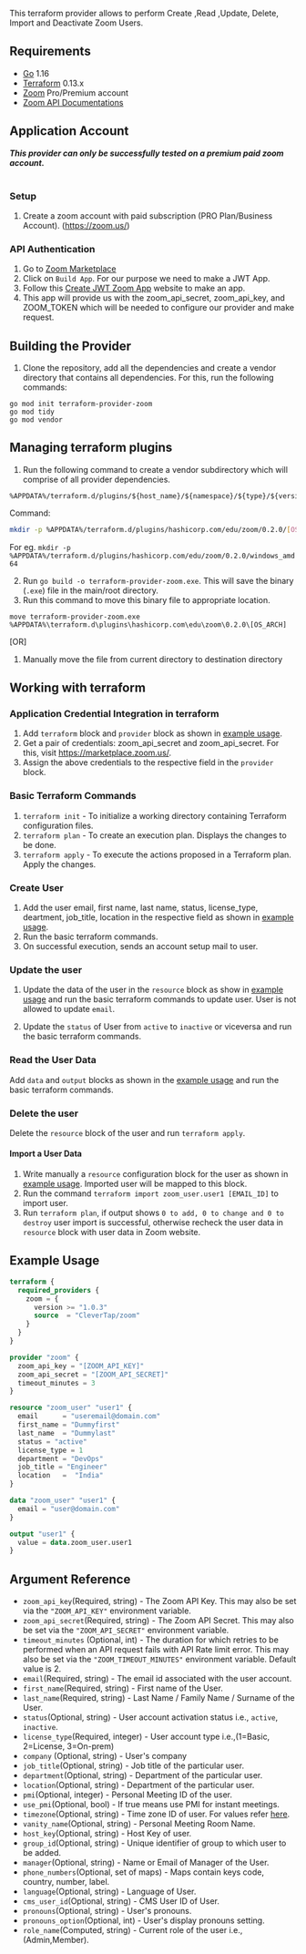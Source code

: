 This terraform provider allows to perform Create ,Read ,Update, Delete, Import and Deactivate Zoom Users.

## Requirements

* [Go](https://golang.org/doc/install) 1.16 <br>
* [Terraform](https://www.terraform.io/downloads.html) 0.13.x <br/>
* [Zoom](https://zoom.us/) Pro/Premium account
* [Zoom API Documentations](https://marketplace.zoom.us/docs/api-reference/zoom-api/users)

## Application Account

***This provider can only be successfully tested on a premium paid zoom account.*** <br><br>

### Setup

1. Create a zoom account with paid subscription (PRO Plan/Business Account). (https://zoom.us/)<br>

### API Authentication

1. Go to [Zoom Marketplace](https://marketplace.zoom.us/)<br>
2. Click on `Build App`. For our purpose we need to make a JWT App. <br>
3. Follow this [Create JWT Zoom App](https://marketplace.zoom.us/docs/guides/build/jwt-app) website to make an app. <br>
4. This app will provide us with the zoom_api_secret, zoom_api_key, and ZOOM_TOKEN which will be needed to configure our
   provider and make request. <br>

## Building the Provider

1. Clone the repository, add all the dependencies and create a vendor directory that contains all dependencies. For
   this, run the following commands:

```cd terraform-provider-zoom
go mod init terraform-provider-zoom
go mod tidy
go mod vendor
```

## Managing terraform plugins

1. Run the following command to create a vendor subdirectory which will comprise of all provider dependencies. <br>

```
%APPDATA%/terraform.d/plugins/${host_name}/${namespace}/${type}/${version}/${target}
``` 

Command:

```bash
mkdir -p %APPDATA%/terraform.d/plugins/hashicorp.com/edu/zoom/0.2.0/[OS_ARCH]
```

For eg. `mkdir -p %APPDATA%/terraform.d/plugins/hashicorp.com/edu/zoom/0.2.0/windows_amd64`<br>

2. Run `go build -o terraform-provider-zoom.exe`. This will save the binary (`.exe`) file in the main/root
   directory. <br>
3. Run this command to move this binary file to appropriate location.

 ```
 move terraform-provider-zoom.exe %APPDATA%\terraform.d\plugins\hashicorp.com\edu\zoom\0.2.0\[OS_ARCH]
 ``` 

[OR]

1. Manually move the file from current directory to destination directory <br>

## Working with terraform

### Application Credential Integration in terraform

1. Add `terraform` block and `provider` block as shown in [example usage](#example-usage).
2. Get a pair of credentials: zoom_api_secret and zoom_api_secret. For this, visit https://marketplace.zoom.us/.
3. Assign the above credentials to the respective field in the `provider` block.

### Basic Terraform Commands

1. `terraform init` - To initialize a working directory containing Terraform configuration files.
2. `terraform plan` - To create an execution plan. Displays the changes to be done.
3. `terraform apply` - To execute the actions proposed in a Terraform plan. Apply the changes.

### Create User

1. Add the user email, first name, last name, status, license_type, deartment, job_title, location in the respective
   field as shown in [example usage](#example-usage).
2. Run the basic terraform commands.<br>
3. On successful execution, sends an account setup mail to user.<br>

### Update the user

1. Update the data of the user in the `resource` block as show in [example usage](#example-usage) and run the basic
   terraform commands to update user. User is not allowed to update `email`.

2. Update the `status` of User from `active` to `inactive` or viceversa and run the basic terraform commands.

### Read the User Data

Add `data` and `output` blocks as shown in the [example usage](#example-usage) and run the basic terraform commands.

### Delete the user

Delete the `resource` block of the user and run `terraform apply`.

#### Import a User Data

1. Write manually a `resource` configuration block for the user as shown in [example usage](#example-usage). Imported
   user will be mapped to this block.
2. Run the command `terraform import zoom_user.user1 [EMAIL_ID]` to import user.
3. Run `terraform plan`, if output shows `0 to add, 0 to change and 0 to destroy` user import is successful, otherwise
   recheck the user data in `resource` block with user data in Zoom website.

## Example Usage <a id="example-usage"></a>

```terraform
terraform {
  required_providers {
    zoom = {
      version >= "1.0.3"
      source  = "CleverTap/zoom"
    }
  }
}

provider "zoom" {
  zoom_api_key = "[ZOOM_API_KEY]"
  zoom_api_secret = "[ZOOM_API_SECRET]"
  timeout_minutes = 3
}

resource "zoom_user" "user1" {
  email      = "useremail@domain.com"
  first_name = "Dummyfirst"
  last_name  = "Dummylast"
  status = "active"
  license_type = 1
  department = "DevOps"
  job_title = "Engineer"
  location   =  "India"
}

data "zoom_user" "user1" {
  email = "user@domain.com"
}

output "user1" {
  value = data.zoom_user.user1
}
```

## Argument Reference

* `zoom_api_key`(Required, string)     - The Zoom API Key. This may also be set via the `"ZOOM_API_KEY"` environment
  variable.
* `zoom_api_secret`(Required, string)  - The Zoom API Secret. This may also be set via the `"ZOOM_API_SECRET"`
  environment variable.
* `timeout_minutes` (Optional, int)    - The duration for which retries to be performed when an API request fails with
  API Rate limit error. This may also be set via the `"ZOOM_TIMEOUT_MINUTES"` environment variable. Default value is 2.
* `email`(Required, string)            - The email id associated with the user account.
* `first_name`(Required, string)       - First name of the User.
* `last_name`(Required, string)        - Last Name / Family Name / Surname of the User.
* `status`(Optional, string)           - User account activation status i.e., `active`, `inactive`.
* `license_type`(Required, integer)    - User account type i.e.,(1=Basic, 2=License, 3=On-prem)
* `company` (Optional, string)         - User's company
* `job_title`(Optional, string)        - Job title of the particular user.
* `department`(Optional, string)       - Department of the particular user.
* `location`(Optional, string)         - Department of the particular user.
* `pmi`(Optional, integer)             - Personal Meeting ID of the user.
* `use_pmi`(Optional, bool)            - If true means use PMI for instant meetings.
* `timezone`(Optional, string)         - Time zone ID of user. For values
  refer [here](https://marketplace.zoom.us/docs/api-reference/other-references/abbreviation-lists#timezones).
* `vanity_name`(Optional, string)      - Personal Meeting Room Name.
* `host_key`(Optional, string)         - Host Key of user.
* `group_id`(Optional, string)         - Unique identifier of group to which user to be added.
* `manager`(Optional, string)          - Name or Email of Manager of the User.
* `phone_numbers`(Optional, set of maps) - Maps contain keys code, country, number, label.
* `language`(Optional, string)         - Language of User.
* `cms_user_id`(Optional, string)      - CMS User ID of User.
* `pronouns`(Optional, string)         - User's pronouns.
* `pronouns_option`(Optional, int)     - User's display pronouns setting.
* `role_name`(Computed, string)        - Current role of the user i.e., (Admin,Member).















